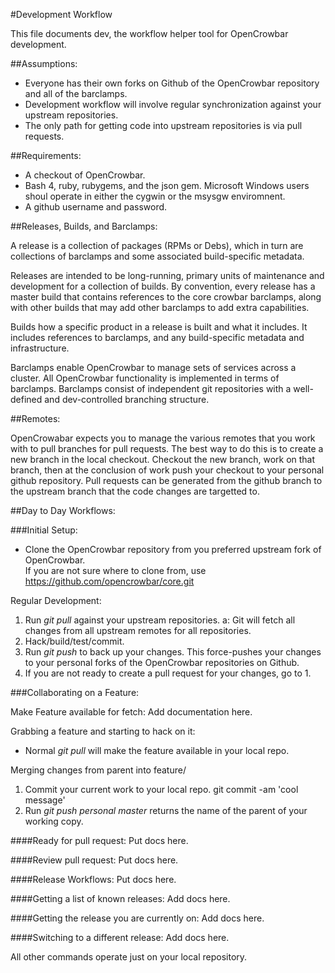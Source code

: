 #Development Workflow

This file documents dev, the workflow helper tool for OpenCrowbar
development.

##Assumptions:

 * Everyone has their own forks on Github of the OpenCrowbar repository
   and all of the barclamps.
 * Development workflow will involve regular synchronization
   against your upstream repositories.
 * The only path for getting code into upstream repositories is via
   pull requests.

##Requirements:

 * A checkout of OpenCrowbar.
 * Bash 4, ruby, rubygems, and the json gem.  Microsoft Windows users shoul operate in either the cygwin or the msysgw enviromnent.
 * A github username and password.

##Releases, Builds, and Barclamps:

A release is a collection of packages (RPMs or Debs), which in turn are collections of
barclamps and some associated build-specific metadata.

Releases are intended to be long-running, primary units of maintenance
and development for a collection of builds. By convention, every
release has a master build that contains references to the core
crowbar barclamps, along with other builds that may add other
barclamps to add extra capabilities.

Builds how a specific product in a release is built and what it
includes.  It includes references to barclamps, and any build-specific
metadata and infrastructure.

Barclamps enable OpenCrowbar to manage sets of services across a
cluster. All OpenCrowbar functionality is implemented in terms of
barclamps. Barclamps consist of independent git repositories with a
well-defined and dev-controlled branching structure.


##Remotes:

OpenCrowabar expects you to manage the various remotes that you work with to pull
branches for pull requests. The best way to do this is to create a new branch in
the local checkout. Checkout the new branch, work on that branch, then at the conclusion
of work push your checkout to your personal github repository. Pull requests can be
generated from the github branch to the upstream branch that the code changes are targetted to.


##Day to Day Workflows:

###Initial Setup:

* Clone the OpenCrowbar repository from you preferred upstream fork of OpenCrowbar.  
If you are not sure where to clone from, use https://github.com/opencrowbar/core.git

Regular Development:

  1. Run _git pull_ against your upstream repositories.
    a: Git will fetch all changes from all upstream remotes for all repositories.
  2. Hack/build/test/commit.
  3. Run _git push_ to back up your changes.  This force-pushes your changes to your personal forks of the OpenCrowbar repositories on Github.
  4. If you are not ready to create a pull request for your changes, go to 1.

###Collaborating on a Feature:

Make Feature available for fetch:
Add documentation here.

Grabbing a feature and starting to hack on it:

* Normal _git pull_ will make the feature available in your local repo.

Merging changes from parent into feature/<featurename>

  1. Commit your current work to your local repo. git commit -am 'cool message'
  2. Run _git push personal master_  returns the name of the parent of your working copy.


####Ready for pull request:
Put docs here.

####Review pull request:
Put docs here.

####Release Workflows:
Put docs here.

####Getting a list of known releases:
Add docs here.

####Getting the release you are currently on:
Add docs here.

####Switching to a different release:
Add docs here.

All other commands operate just on your local repository.
